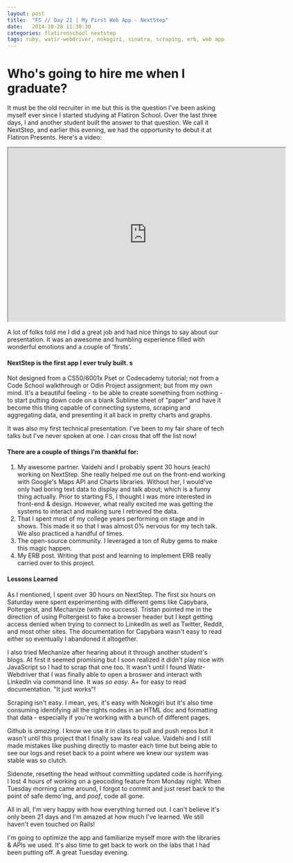 ```yaml
---
layout: post
title:  "FS // Day 21 | My First Web App - NextStep"
date:   2014-10-28 11:30:30
categories: flatironschool nextstep
tags: ruby, watir-webdriver, nokogiri, sinatra, scraping, erb, web app, testing, html, css, front-end, api
---
```


# Who's going to hire me when I graduate? 

It must be the old recruiter in me but this is the question I've been asking myself ever since I started studying at Flatiron School. Over the last three days, I and another student built the answer to that question. We call it NextStep, and earlier this evening, we had the opportunity to debut it at Flatiron Presents. Here's a video: 

<iframe src="https://docs.google.com/file/d/0B2BGZJ-jbmLncW12aG5UcTlLTnM/preview" width="640" height="400"></iframe>

A lot of folks told me I did a great job and had nice things to say about our presentation. It was an awesome and humbling experience filled with wonderful emotions and a couple of 'firsts'. 

#### NextStep is the first app I ever truly built. s

Not designed from a CS50/6001x Pset or Codecademy tutorial; not from a Code School walkthrough or Odin Project assignment; but from my own mind. It's a beautiful feeling - to be able to create something from nothing - to start putting down code on a blank Sublime sheet of "paper" and have it become this thing capable of connecting systems, scraping and aggregating data, and presenting it all back in pretty charts and graphs.

It was also my first technical presentation. I've been to my fair share of tech talks but I've never spoken at one. I can cross that off the list now!

#### There are a couple of things I'm thankful for:

1. My awesome partner. Vaidehi and I probably spent 30 hours (each) working on NextStep. She really helped me out on the front-end working with Google's Maps API and Charts libraries. Without her, I would've only had boring text data to display and talk about; which is a funny thing actually. Prior to starting FS, I thought I was more interested in front-end & design. However, what really excited me was getting the systems to interact and making sure I retrieved the data.
2. That I spent most of my college years performing on stage and in shows. This made it so that I was almost 0% nervous for my tech talk. We also practiced a handful of times. 
3. The open-source community. I leveraged a ton of Ruby gems to make this magic happen.
4. My ERB post. Writing that post and learning to implement ERB really carried over to this project.

#### Lessons Learned

As I mentioned, I spent over 30 hours on NextStep. The first six hours on Saturday were spent experimenting with different gems like Capybara, Poltergeist, and Mechanize (with no success). Tristan pointed me in the direction of using Poltergeist to fake a browser header but I kept getting access denied when trying to connect to LinkedIn as well as Twitter, Reddit, and most other sites. The documentation for Capybara wasn't easy to read either so eventually I abandoned it altogether.

I also tried Mechanize after hearing about it through another student's blogs. At first it seemed promising but I soon realized it didn't play nice with JavaScript so I had to scrap that one too. It wasn't until I found Watir-Webdriver that I was finally able to open a broswer and interact with LinkedIn via command line. It was *so easy*. A+ for easy to read documentation. "It just works"!

Scraping isn't easy. I mean, yes, it's easy with Nokogiri but it's also time consuming identifying all the rights nodes in an HTML doc and formatting that data - especially if you're working with a bunch of different pages.

Github is *amazing*. I know we use it in class to pull and push repos but it wasn't until this project that I finally saw its real value. Vaidehi and I still made mistakes like pushing directly to master each time but being able to see our logs and reset back to a point where we knew our system was stable was so clutch.

Sidenote, resetting the head without committing updated code is horrifying. I lost 4 hours of working on a geocoding feature from Monday night. When Tuesday morning came around, I forgot to commit and just reset back to the point of safe demo'ing, and *poof*, code all gone. 

All in all, I'm very happy with how everything turned out. I can't believe it's only been 21 days and I'm amazed at how much I've learned. We still haven't even touched on Rails!

I'm going to optimize the app and familiarize myself more with the libraries & APIs we used. It's also time to get back to work on the labs that I had been putting off. A great Tuesday evening.

